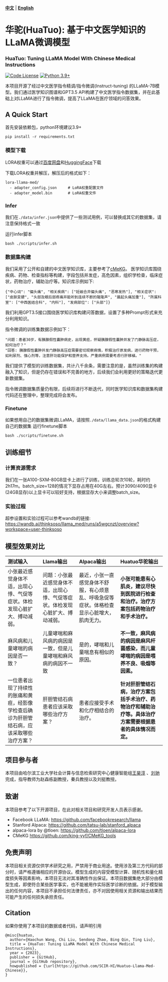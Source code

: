 [**中文**](./README.md) | [**English**](./README_EN.md)

# 华驼(HuaTuo): 基于中文医学知识的LLaMA微调模型
### HuaTuo: Tuning LLaMA Model With Chinese Medical Instructions
[![Code License](https://img.shields.io/badge/Code%20License-Apache_2.0-green.svg)](https://github.com/SCIR-HI/Huatuo-Llama-Med-Chinese/blob/main/LICENSE) 
[![Python 3.9+](https://img.shields.io/badge/python-3.9+-blue.svg)](https://www.python.org/downloads/release/python-390/)


本项目开源了经过中文医学指令精调/指令微调(Instruct-tuning) 的LLaMA-7B模型。我们通过医学知识图谱和GPT3.5 API构建了中文医学指令数据集，并在此基础上对LLaMA进行了指令微调，提高了LLaMA在医疗领域的问答效果。


## A Quick Start
首先安装依赖包，python环境建议3.9+

```
pip install -r requirements.txt
```
### 模型下载
LORA权重可以通过[百度网盘](https://pan.baidu.com/s/1jih-pEr6jzEa6n2u6sUMOg?pwd=jjpf)和[HuggingFace](https://huggingface.co/thinksoso/lora-llama-med)下载

下载LORA权重并解压，解压后的格式如下：

```
lora-llama-med/
  - adapter_config.json		# LoRA权重配置文件
  - adapter_model.bin		# LoRA权重文件
```

### Infer
我们在`./data/infer.json`中提供了一些测试用例，可以替换成其它的数据集，请注意保持格式一致


运行infer脚本

```
bash ./scripts/infer.sh
```

### 数据集构建
我们采用了公开和自建的中文医学知识库，主要参考了[cMeKG](https://github.com/king-yyf/CMeKG_tools)。
医学知识库围绕疾病、药物、检查指标等构建，字段包括并发症，高危因素，组织学检查，临床症状，药物治疗，辅助治疗等。知识库示例如下:

```
{"中心词": "偏头痛", "相关疾病": ["妊娠合并偏头痛", "恶寒发热"], "相关症状": ["皮肤变硬", "头部及眼后部疼痛并能听到连续不断的隆隆声", "晨起头痛加重"], "所属科室": ["中西医结合科", "内科"], "发病部位": ["头部"]}
```
我们利用GPT3.5接口围绕医学知识库构建问答数据，设置了多种Prompt形式来充分利用知识。

指令微调的训练集数据示例如下：

```
"问题：患者30岁，有胰腺假性囊肿病史，出现黄疸，怀疑胰腺假性囊肿并发了门静脉高压症，如何治疗？"
"回答: 胰腺假性囊肿并发门静脉高压症需要密切观察病情，积极治疗原发病，进行药物干预，如利尿剂、强心剂等，注意肝功能保护和营养支持。严重病例需要考虑行肝移植。"
```
我们提供了模型的训练数据集，共计八千余条，需要注意的是，虽然训练集的构建融入了知识，但是仍存在错误和不完善的地方，后续我们会利用更好的策略迭代更新数据集。

指令微调数据集质量仍有限，后续将进行不断迭代，同时医学知识库和数据集构建代码还在整理中，整理完成将会发布。


### Finetune
如果想用自己的数据集微调LLaMA，请按照`./data/llama_data.json`的格式构建自己的数据集
运行finetune脚本
```
bash ./scripts/finetune.sh
```



## 训练细节
### 计算资源需求
我们在一张A100-SXM-80GB显卡上进行了训练，训练总轮次10轮，耗时约2h17m。batch_size=128的情况下显存占用在40G左右。预计3090/4090显卡(24GB显存)以上显卡可以较好支持，根据显存大小来调整batch_size。

### 实验过程
超参设置和实验过程可以参考wandb的链接:
https://wandb.ai/thinksoso/llama_med/runs/a5wgcnzt/overview?workspace=user-thinksoso

## 模型效果对比

| 测试输入 | Llama输出  | Alpaca输出 | Huatuo华驼输出
|:------------- |:---------------| :-------------|:-------------|
|小张最近感觉身体不适，出现心悸、气促等症状。体检发现心脏扩大、搏动减弱。|问题：小张最近感觉身体不适，出现心悸、气促等症状。体检发现心脏扩大、搏动减弱。| 最近，小张一直感觉身体不舒服，有心烦意乱、呼吸急促等症状。体格检查显示心脏增大，肌肉无力。|**小张可能患有心肌炎，建议尽快到医院进行检查和治疗。治疗方案包括药物治疗和手术治疗。**|
|麻风病和儿童哮喘的病因是否一致？|儿童哮喘和麻风病的病因是一致，但是儿童哮喘和麻风病的病因不一致|是的，哮喘和儿童喘息有相似的原因。| **不一致，麻风病的病因是麻风杆菌感染，而儿童哮喘的病因是喂养不良、吸烟等因素。**|
|一位患者出现了持续性的胀痛和黄疸，经影像学检查后确诊为肝胆管结石病，应该采取哪些治疗方案？|肝胆管结石病患者应该采取哪些治疗方案？|患者应接受手术和化疗相结合的治疗。| **针对肝胆管结石病，治疗方案包括手术治疗、药物治疗和辅助治疗等。具体治疗方案需要根据患者的具体情况而定。**|

## 项目参与者
本项目由哈尔滨工业大学社会计算与信息检索研究中心健康智能组[王昊淳](https://github.com/s65b40) 、[刘驰](https://github.com/thinksoso)完成，指导教师为赵森栋副教授，秦兵教授以及刘挺教授。 


## 致谢

本项目参考了以下开源项目，在此对相关项目和研究开发人员表示感谢。

- Facebook LLaMA: https://github.com/facebookresearch/llama
- Stanford Alpaca: https://github.com/tatsu-lab/stanford_alpaca
- alpaca-lora by @tloen: https://github.com/tloen/alpaca-lora
- CMeKG https://github.com/king-yyf/CMeKG_tools

## 免责声明
本项目相关资源仅供学术研究之用，严禁用于商业用途。使用涉及第三方代码的部分时，请严格遵循相应的开源协议。模型生成的内容受模型计算、随机性和量化精度损失等因素影响，本项目无法对其准确性作出保证。本项目数据集绝大部分由模型生成，即使符合某些医学事实，也不能被用作实际医学诊断的依据。对于模型输出的任何内容，本项目不承担任何法律责任，亦不对因使用相关资源和输出结果而可能产生的任何损失承担责任。

## Citation
如果你使用了本项目的数据或者代码，请声明引用

```
@misc{huatuo,
  author={Haochun Wang, Chi Liu, Sendong Zhao, Bing Qin, Ting Liu},
  title = {HuaTuo: Tuning LLaMA Model With Chinese Medical Instructions},
  year = {2023},
  publisher = {GitHub},
  journal = {GitHub repository},
  howpublished = {\url{https://github.com/SCIR-HI/Huatuo-Llama-Med-Chinese}},
}
```